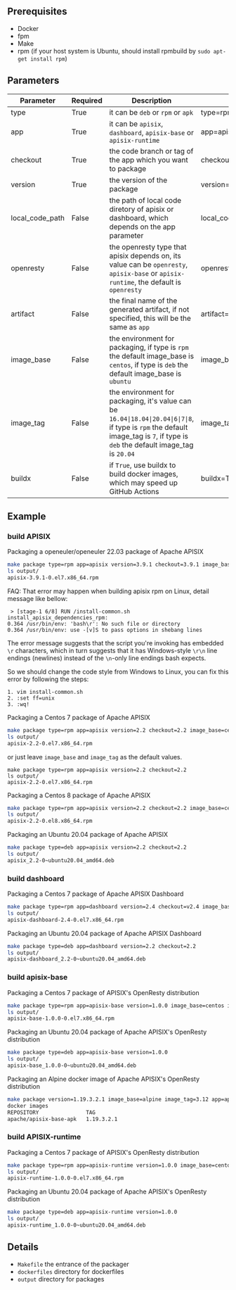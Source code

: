 ## Prerequisites

- Docker
- fpm
- Make
- rpm (if your host system is Ubuntu, should install rpmbuild by `sudo apt-get install rpm`)

## Parameters
| Parameter       | Required | Description                                                                                                                                                                       | Example                              |
|-----------------|----------|-----------------------------------------------------------------------------------------------------------------------------------------------------------------------------------|--------------------------------------|
| type            | True     | it can be `deb` or `rpm` or `apk`                                                                                                                                                 | type=rpm                             |
| app             | True     | it can be `apisix`, `dashboard`, `apisix-base` or `apisix-runtime`                                                                                                                | app=apisix                           |
| checkout        | True     | the code branch or tag of the app which you want to package                                                                                                                       | checkout=2.1 or checkout=v2.1        |
| version         | True     | the version of the package                                                                                                                                                        | version=10.10                        |
| local_code_path | False    | the path of local code diretory of apisix or dashboard, which depends on the app parameter                                                                                        | local_code_path=/home/vagrant/apisix |
| openresty       | False    | the openresty type that apisix depends on, its value can be `openresty`, `apisix-base` or `apisix-runtime`, the default is `openresty`                                            | openresty=apisix-base                |
| artifact        | False    | the final name of the generated artifact, if not specified, this will be the same as `app`                                                                                        | artifact=apisix                      |
| image_base      | False    | the environment for packaging, if type is `rpm` the default image_base is `centos`, if type is `deb` the default image_base is `ubuntu`                                           | image_base=centos                    |
| image_tag       | False    | the environment for packaging, it's value can be `16.04\|18.04\|20.04\|6\|7\|8`, if type is `rpm` the default image_tag is `7`, if type is `deb` the default image_tag is `20.04` | image_tag=7                          |
| buildx          | False    | if `True`, use buildx to build docker images, which may speed up GitHub Actions                                                                                                   | buildx=True                          |

## Example

### build APISIX

Packaging a openeuler/openeuler 22.03 package of Apache APISIX
```sh
make package type=rpm app=apisix version=3.9.1 checkout=3.9.1 image_base=openeuler/openeuler image_tag=22.03
ls output/
apisix-3.9.1-0.el7.x86_64.rpm
```
FAQ: That error may happen when building apisix rpm on Linux, detail message like bellow:
```
 > [stage-1 6/8] RUN /install-common.sh install_apisix_dependencies_rpm:                                         
0.364 /usr/bin/env: 'bash\r': No such file or directory
0.364 /usr/bin/env: use -[v]S to pass options in shebang lines
```
The error message suggests that the script you're invoking has embedded `\r` characters, which in turn suggests that it has Windows-style `\r\n` line endings (newlines) instead of the `\n`-only line endings bash expects.

So we should change the code style from Windows to Linux, you can fix this error by following the steps:
```
1. vim install-common.sh
2. :set ff=unix
3. :wq!
```
Packaging a Centos 7 package of Apache APISIX
```sh
make package type=rpm app=apisix version=2.2 checkout=2.2 image_base=centos image_tag=7
ls output/
apisix-2.2-0.el7.x86_64.rpm
```
or just leave `image_base` and `image_tag` as the default values.
```
make package type=rpm app=apisix version=2.2 checkout=2.2
ls output/
apisix-2.2-0.el7.x86_64.rpm
```

Packaging a Centos 8 package of Apache APISIX
```sh
make package type=rpm app=apisix version=2.2 checkout=2.2 image_base=centos image_tag=8
ls output/
apisix-2.2-0.el8.x86_64.rpm
```

Packaging an Ubuntu 20.04 package of Apache APISIX
```sh
make package type=deb app=apisix version=2.2 checkout=2.2
ls output/
apisix_2.2-0~ubuntu20.04_amd64.deb
```

### build dashboard

Packaging a Centos 7 package of Apache APISIX Dashboard
```sh
make package type=rpm app=dashboard version=2.4 checkout=v2.4 image_base=centos image_tag=7
ls output/
apisix-dashboard-2.4-0.el7.x86_64.rpm
```

Packaging an Ubuntu 20.04 package of Apache APISIX Dashboard
```sh
make package type=deb app=dashboard version=2.2 checkout=2.2
ls output/
apisix-dashboard_2.2-0~ubuntu20.04_amd64.deb
```

### build apisix-base

Packaging a Centos 7 package of APISIX's OpenResty distribution
```sh
make package type=rpm app=apisix-base version=1.0.0 image_base=centos image_tag=7
ls output/
apisix-base-1.0.0-0.el7.x86_64.rpm
```

Packaging an Ubuntu 20.04 package of Apache APISIX's OpenResty distribution
```sh
make package type=deb app=apisix-base version=1.0.0
ls output/
apisix-base_1.0.0-0~ubuntu20.04_amd64.deb
```

Packaging an Alpine docker image of Apache APISIX's OpenResty distribution
```sh
make package version=1.19.3.2.1 image_base=alpine image_tag=3.12 app=apisix-base type=apk
docker images
REPOSITORY               TAG         
apache/apisix-base-apk   1.19.3.2.1   
```

### build APISIX-runtime

Packaging a Centos 7 package of APISIX's OpenResty distribution
```sh
make package type=rpm app=apisix-runtime version=1.0.0 image_base=centos image_tag=7
ls output/
apisix-runtime-1.0.0-0.el7.x86_64.rpm
```

Packaging an Ubuntu 20.04 package of Apache APISIX's OpenResty distribution
```sh
make package type=deb app=apisix-runtime version=1.0.0
ls output/
apisix-runtime_1.0.0-0~ubuntu20.04_amd64.deb
```

## Details

- `Makefile` the entrance of the packager
- `dockerfiles` directory for dockerfiles
- `output` directory for packages
